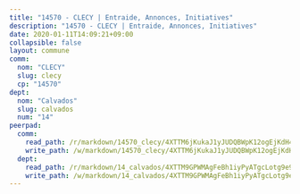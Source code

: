 ```yaml
---
title: "14570 - CLECY | Entraide, Annonces, Initiatives"
description: "14570 - CLECY | Entraide, Annonces, Initiatives"
date: 2020-01-11T14:09:21+09:00
collapsible: false
layout: commune
comm:
  nom: "CLECY"
  slug: clecy
  cp: "14570"
dept:
  nom: "Calvados"
  slug: calvados
  num: "14"
peerpad:
  comm:
    read_path: /r/markdown/14570_clecy/4XTTM6jKukaJ1yJUDQBWpK12ogEjKdH4iP9hG3vmNTsxivgpi
    write_path: /w/markdown/14570_clecy/4XTTM6jKukaJ1yJUDQBWpK12ogEjKdH4iP9hG3vmNTsxivgpi-K3TgU6jdeXbRoBARxhfzUs9uFT9t64BjQnZQUgXw6p1qLRqaqv5ndnVCb1S4T3EEWopxWyM7BiqP9Hcn5XaqPUz9B2GagEJ1joghU6XixHVqAcin8n5NYLFy1edc1SwWt3GSLV1k
  dept:
    read_path: /r/markdown/14_calvados/4XTTM9GPWMAgFeBh1iyPyATgcLotg9e9APJpQBEyY3RZiUwJ6
    write_path: /w/markdown/14_calvados/4XTTM9GPWMAgFeBh1iyPyATgcLotg9e9APJpQBEyY3RZiUwJ6-K3TgUXWJAT2cYJ9ZstQphkkm2za8um5GwwXsivqaDFTgbhMDcHaRXnT3h69szAqCyvWcFfDim5fkwc6CXdUtyvPpirbD1TPAb6xCxpPN6dR3zzDRe29YehQYbhZdjvZYkgztJYvi
---
```


